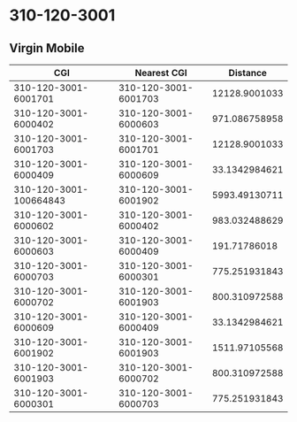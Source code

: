 # 310-120-3001
## Virgin Mobile


| CGI | Nearest CGI | Distance |
|-----|-------------|----------|
| 310-120-3001-6001701 | 310-120-3001-6001703 | 12128.9001033 |
| 310-120-3001-6000402 | 310-120-3001-6000603 | 971.086758958 |
| 310-120-3001-6001703 | 310-120-3001-6001701 | 12128.9001033 |
| 310-120-3001-6000409 | 310-120-3001-6000609 | 33.1342984621 |
| 310-120-3001-100664843 | 310-120-3001-6001902 | 5993.49130711 |
| 310-120-3001-6000602 | 310-120-3001-6000402 | 983.032488629 |
| 310-120-3001-6000603 | 310-120-3001-6000409 | 191.71786018 |
| 310-120-3001-6000703 | 310-120-3001-6000301 | 775.251931843 |
| 310-120-3001-6000702 | 310-120-3001-6001903 | 800.310972588 |
| 310-120-3001-6000609 | 310-120-3001-6000409 | 33.1342984621 |
| 310-120-3001-6001902 | 310-120-3001-6001903 | 1511.97105568 |
| 310-120-3001-6001903 | 310-120-3001-6000702 | 800.310972588 |
| 310-120-3001-6000301 | 310-120-3001-6000703 | 775.251931843 |
